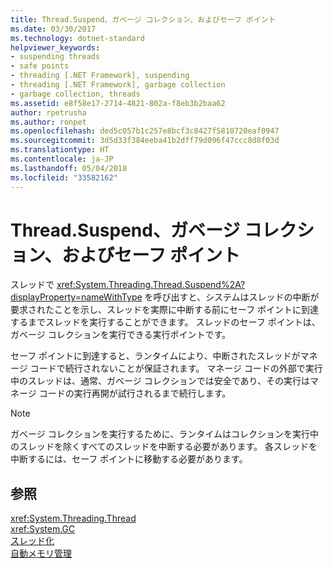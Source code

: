 ```yaml
---
title: Thread.Suspend、ガベージ コレクション、およびセーフ ポイント
ms.date: 03/30/2017
ms.technology: dotnet-standard
helpviewer_keywords:
- suspending threads
- safe points
- threading [.NET Framework], suspending
- threading [.NET Framework], garbage collection
- garbage collection, threads
ms.assetid: e8f58e17-2714-4821-802a-f8eb3b2baa62
author: rpetrusha
ms.author: ronpet
ms.openlocfilehash: ded5c057b1c257e8bcf3c8427f5810720eaf0947
ms.sourcegitcommit: 3d5d33f384eeba41b2dff79d096f47ccc8d8f03d
ms.translationtype: HT
ms.contentlocale: ja-JP
ms.lasthandoff: 05/04/2018
ms.locfileid: "33582162"
---
```

# <a name="threadsuspend-garbage-collection-and-safe-points"></a>Thread.Suspend、ガベージ コレクション、およびセーフ ポイント
スレッドで <xref:System.Threading.Thread.Suspend%2A?displayProperty=nameWithType> を呼び出すと、システムはスレッドの中断が要求されたことを示し、スレッドを実際に中断する前にセーフ ポイントに到達するまでスレッドを実行することができます。 スレッドのセーフ ポイントは、ガベージ コレクションを実行できる実行ポイントです。  
  
 セーフ ポイントに到達すると、ランタイムにより、中断されたスレッドがマネージ コードで続行されないことが保証されます。 マネージ コードの外部で実行中のスレッドは、通常、ガベージ コレクションでは安全であり、その実行はマネージ コードの実行再開が試行されるまで続行します。  
  
> [!NOTE]
>  ガベージ コレクションを実行するために、ランタイムはコレクションを実行中のスレッドを除くすべてのスレッドを中断する必要があります。 各スレッドを中断するには、セーフ ポイントに移動する必要があります。  
  
## <a name="see-also"></a>参照  
 <xref:System.Threading.Thread>  
 <xref:System.GC>  
 [スレッド化](../../../docs/standard/threading/index.md)  
 [自動メモリ管理](../../../docs/standard/automatic-memory-management.md)
